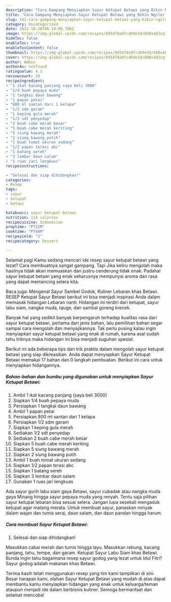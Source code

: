 ```yaml
---
description: "Cara Gampang Menyiapkan Sayur Ketupat Betawi yang Bikin Ngiler, Buat Buka Puasa}"
title: "Cara Gampang Menyiapkan Sayur Ketupat Betawi yang Bikin Ngiler, Buat Buka Puasa}"
slug: 141-cara-gampang-menyiapkan-sayur-ketupat-betawi-yang-bikin-ngiler-buat-buka-puasa
category: Uncategorized
date: 2022-10-28T06:19:08.700Z
image: https://img-global.cpcdn.com/recipes/695478a9fcd69e3d/680x482cq70/sayur-ketupat-betawi-foto-resep-utama.jpg
hideToc: false
enableToc: true
enableTocContent: false
thumbnail: https://img-global.cpcdn.com/recipes/695478a9fcd69e3d/680x482cq70/sayur-ketupat-betawi-foto-resep-utama.jpg
cover: https://img-global.cpcdn.com/recipes/695478a9fcd69e3d/680x482cq70/sayur-ketupat-betawi-foto-resep-utama.jpg
author: Admin
authorAv: notfound
ratingvalue: 4.1
reviewcount: 19
recipeingredient:
- "1 ikat kacang panjang saya beli 3000"
- "1/4 buah pepaya muda"
- "1 tangkai daun bawang"
- "1 papan petai"
- "800 ml santan dari 1 kelapa"
- "1/2 sdm garam"
- "1 keping gula merah"
- "1/2 sdt penyedap"
- "2 buah cabe merah besar"
- "5 buah cabe merah keriting"
- "5 siung bawang merah"
- "2 siung bawang putih"
- "1 buah tomat ukuran sedang"
- "1/2 papan terasi abc"
- "1 batang sereh"
- "3 lembar daun salam"
- "1 ruas jari lengkuas"
recipeinstructions:

- "Selesai dan siap dihidangkan!"
categories:
- Resep
tags:
- sayur
- ketupat
- betawi

katakunci: sayur ketupat betawi 
nutrition: 114 calories
recipecuisine: Indonesian
preptime: "PT22M"
cooktime: "PT44M"
recipeyield: "2"
recipecategory: Dessert

---
```



Selamat pagi Kamu sedang mencari ide resep sayur ketupat betawi yang lezat? Cara membuatnya sangat gampang. Tapi Jika keliru mengolah maka hasilnya tidak akan memuaskan dan justru cenderung tidak enak. Padahal sayur ketupat betawi yang enak seharusnya mempunyai aroma dan rasa yang dapat memancing selera kita.


Baca juga: Mengenal Sayur Sambel Godok, Kuliner Lebaran khas Betawi. RESEP Ketupat Sayur Betawi berikut ini bisa menjadi inspirasi Anda dalam memasak hidangan Lebaran nanti. Hidangan ini terdiri dari ketupat, sayur labu siam, nangka muda, tauge, dan sambal goreng krecek.

Banyak hal yang sedikit banyak berpengaruh terhadap kualitas rasa dari sayur ketupat betawi, pertama dari jenis bahan, lalu pemilihan bahan segar sampai cara mengolah dan menyajikannya. Tak perlu pusing kalau ingin menyiapkan sayur ketupat betawi yang enak di rumah, karena asal sudah tahu triknya maka hidangan ini bisa menjadi suguhan spesial.


Berikut ini ada beberapa tips dan trik praktis dalam mengolah sayur ketupat betawi yang siap dikreasikan. Anda dapat menyiapkan Sayur Ketupat Betawi memakai 17 bahan dan 0 langkah pembuatan. Berikut ini cara untuk menyiapkan hidangannya.

<!--inarticleads1-->

##### Bahan-bahan dan bumbu yang digunakan untuk menyiapkan Sayur Ketupat Betawi:

1. Ambil 1 ikat kacang panjang (saya beli 3000)
1. Siapkan 1/4 buah pepaya muda
1. Persiapkan 1 tangkai daun bawang
1. Ambil 1 papan petai
1. Persiapkan 800 ml santan dari 1 kelapa
1. Persiapkan 1/2 sdm garam
1. Siapkan 1 keping gula merah
1. Sediakan 1/2 sdt penyedap
1. Sediakan 2 buah cabe merah besar
1. Siapkan 5 buah cabe merah keriting
1. Siapkan 5 siung bawang merah
1. Siapkan 2 siung bawang putih
1. Ambil 1 buah tomat ukuran sedang
1. Siapkan 1/2 papan terasi abc
1. Siapkan 1 batang sereh
1. Siapkan 3 lembar daun salam
1. Gunakan 1 ruas jari lengkuas


Ada sayur gurih labu siam gaya Betawi, sayur cubadak atau nangka muda gaya Minang hingga sayur pepaya muda yang renyah. Tentu saja pilihan sayur ketupat lebaran bisa sesuai selera. Jangan lupa sesekali mengaduk ketupat agar matang merata. Untuk membuat sayur, panaskan minyak dalam wajan dan tumis serai, daun salam, dan daun pandan hingga harum. 

<!--inarticleads2-->

##### Cara membuat Sayur Ketupat Betawi:


1. Selesai dan siap dihidangkan!

Masukkan cabai merah dan tumis hingga layu. Masukkan rebung, kacang panjang, tahu, tempe, dan garam. Ketupat Sayur Labu Siam khas Betawi. Bunda ingin tahu bagaimana resep sayur godog yang lezat untuk Idul Fitri? Sayur godog adalah makanan khas Betawi. 

Terima kasih telah menggunakan resep yang tim kami tampilkan di sini. Besar harapan kami, olahan Sayur Ketupat Betawi yang mudah di atas dapat membantu kamu menyiapkan hidangan yang enak untuk keluarga/teman ataupun menjadi ide dalam berbisnis kuliner. Semoga bermanfaat dan selamat mencoba!
